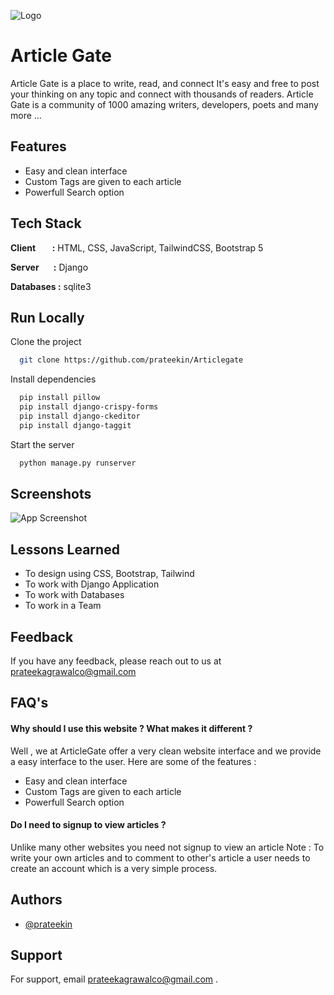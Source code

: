 ![Logo](https://cdn.discordapp.com/attachments/912728915930394666/921786381682999377/unknown-removebg-preview.png)


# Article Gate

Article Gate is a place to write, read, and connect
It's easy and free to post your thinking on any topic and connect with thousands of readers. Article Gate is a community of 1000 amazing writers, developers, poets and many more ...


## Features

- Easy and clean interface
- Custom Tags are given to each article 
- Powerfull Search option 


## Tech Stack

**Client&nbsp;&nbsp;&nbsp;&nbsp;&nbsp;&nbsp;&nbsp;&nbsp;:** HTML, CSS, JavaScript, TailwindCSS, Bootstrap 5

**Server &nbsp;&nbsp;&nbsp;&nbsp;&nbsp;&nbsp;:** Django

**Databases&nbsp;:** sqlite3


## Run Locally

Clone the project

```bash
  git clone https://github.com/prateekin/Articlegate
```


Install dependencies

```bash
  pip install pillow
  pip install django-crispy-forms
  pip install django-ckeditor 
  pip install django-taggit
```

Start the server

```bash
  python manage.py runserver
```


## Screenshots

![App Screenshot](https://cdn.discordapp.com/attachments/912728915930394666/922185282508427304/unknown.png)


## Lessons Learned

- To design using CSS, Bootstrap, Tailwind
- To work with Django Application
- To work with Databases
- To work in a Team


## Feedback

If you have any feedback, please reach out to us at prateekagrawalco@gmail.com


## FAQ's

#### Why should I use this website ? What makes it different ?

Well , we at ArticleGate offer a very clean website interface and we provide a easy interface to the user. Here are some of the features :
- Easy and clean interface
- Custom Tags are given to each article 
- Powerfull Search option 

#### Do I need to signup to view articles ? 

Unlike many other websites you need not signup to view an article
Note : To write your own articles and to comment to other's article a user needs to create an account which is a very simple process.


## Authors

- [@prateekin](https://www.github.com/prateekin)


## Support

For support, email prateekagrawalco@gmail.com .

